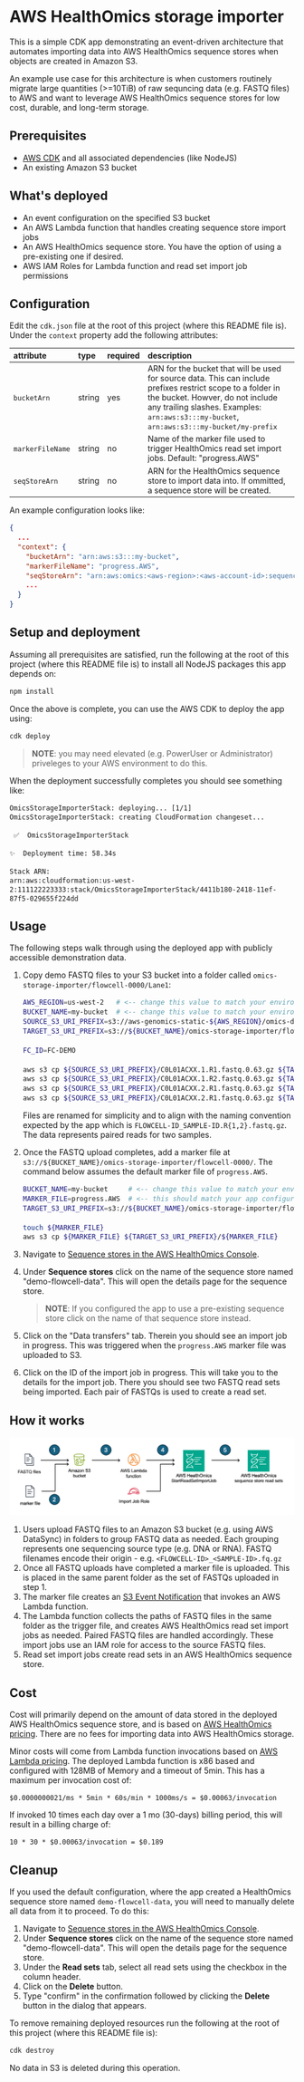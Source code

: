 # AWS HealthOmics storage importer

This is a simple CDK app demonstrating an event-driven architecture that automates importing data into AWS HealthOmics sequence stores when objects are created in Amazon S3.

An example use case for this architecture is when customers routinely migrate large quantities (>=10TiB) of raw sequncing data (e.g. FASTQ files) to AWS and want to leverage AWS HealthOmics sequence stores for low cost, durable, and long-term storage.



## Prerequisites

* [AWS CDK](https://docs.aws.amazon.com/cdk/v2/guide/getting_started.html#getting_started_install) and all associated dependencies (like NodeJS)
* An existing Amazon S3 bucket




## What's deployed
* An event configuration on the specified S3 bucket
* An AWS Lambda function that handles creating sequence store import jobs
* An AWS HealthOmics sequence store. You have the option of using a pre-existing one if desired.
* AWS IAM Roles for Lambda function and read set import job permissions

## Configuration

Edit the `cdk.json` file at the root of this project (where this README file is). Under the `context` property add the following attributes:

| attribute | type | required | description |
| :-- | :-- | :-- | :-- |
| `bucketArn` | string | yes | ARN for the bucket that will be used for source data. This can include prefixes restrict scope to a folder in the bucket. Howver, do not include any trailing slashes. Examples: `arn:aws:s3:::my-bucket`, `arn:aws:s3:::my-bucket/my-prefix` |
| `markerFileName` | string | no | Name of the marker file used to trigger HealthOmics read set import jobs. Default: "progress.AWS" |
| `seqStoreArn` | string | no | ARN for the HealthOmics sequence store to import data into. If ommitted, a sequence store will be created. |

An example configuration looks like:
```json
{
  ...
  "context": {
    "bucketArn": "arn:aws:s3:::my-bucket",
    "markerFileName": "progress.AWS",
    "seqStoreArn": "arn:aws:omics:<aws-region>:<aws-account-id>:sequenceStore/<sequence-store-id>",
    ...
  }
}

```

## Setup and deployment

Assuming all prerequisites are satisfied, run the following at the root of this project (where this README file is) to install all NodeJS packages this app depends on:

```bash
npm install
```

Once the above is complete, you can use the AWS CDK to deploy the app using:

```bash
cdk deploy
```

> **NOTE**: you may need elevated (e.g. PowerUser or Administrator) priveleges to your AWS environment to do this.

When the deployment successfully completes you should see something like:

```
OmicsStorageImporterStack: deploying... [1/1]
OmicsStorageImporterStack: creating CloudFormation changeset...

 ✅  OmicsStorageImporterStack

✨  Deployment time: 58.34s

Stack ARN:
arn:aws:cloudformation:us-west-2:111122223333:stack/OmicsStorageImporterStack/4411b180-2418-11ef-87f5-029655f224dd
```

## Usage

The following steps walk through using the deployed app with publicly accessible demonstration data.

1. Copy demo FASTQ files to your S3 bucket into a folder called `omics-storage-importer/flowcell-0000/Lane1`:
   
   ```bash
   AWS_REGION=us-west-2   # <-- change this value to match your environment (e.g. the region you operate in with HealthOmics)
   BUCKET_NAME=my-bucket  # <-- change this value to match your environment
   SOURCE_S3_URI_PREFIX=s3://aws-genomics-static-${AWS_REGION}/omics-data/fastq/ERR194159/downsampled
   TARGET_S3_URI_PREFIX=s3://${BUCKET_NAME}/omics-storage-importer/flowcell-0000/Lane1

   FC_ID=FC-DEMO

   aws s3 cp ${SOURCE_S3_URI_PREFIX}/C0L01ACXX.1.R1.fastq.0.63.gz ${TARGET_S3_URI_PREFIX}/${FC_ID}_SAMPLE1.R1.fastq.gz
   aws s3 cp ${SOURCE_S3_URI_PREFIX}/C0L01ACXX.1.R2.fastq.0.63.gz ${TARGET_S3_URI_PREFIX}/${FC_ID}_SAMPLE1.R2.fastq.gz
   aws s3 cp ${SOURCE_S3_URI_PREFIX}/C0L01ACXX.2.R1.fastq.0.63.gz ${TARGET_S3_URI_PREFIX}/${FC_ID}_SAMPLE2.R1.fastq.gz
   aws s3 cp ${SOURCE_S3_URI_PREFIX}/C0L01ACXX.2.R1.fastq.0.63.gz ${TARGET_S3_URI_PREFIX}/${FC_ID}_SAMPLE2.R2.fastq.gz
   ```

   Files are renamed for simplicity and to align with the naming convention expected by the app which is `FLOWCELL-ID_SAMPLE-ID.R{1,2}.fastq.gz`. The data represents paired reads for two samples.

2. Once the FASTQ upload completes, add a marker file at `s3://${BUCKET_NAME}/omics-storage-importer/flowcell-0000/`. The command below assumes the default marker file of `progress.AWS`.
   
   ```bash
   BUCKET_NAME=my-bucket     # <-- change this value to match your environment
   MARKER_FILE=progress.AWS  # <-- this should match your app configuration
   TARGET_S3_URI_PREFIX=s3://${BUCKET_NAME}/omics-storage-importer/flowcell-0000

   touch ${MARKER_FILE}
   aws s3 cp ${MARKER_FILE} ${TARGET_S3_URI_PREFIX}/${MARKER_FILE}
   ```

3. Navigate to [Sequence stores in the AWS HealthOmics Console](https://console.aws.amazon.com/omics/home#/sequenceStore).
4. Under **Sequence stores** click on the name of the sequence store named "demo-flowcell-data". This will open the details page for the sequence store.
   > **NOTE**: If you configured the app to use a pre-existing sequence store click on the name of that sequence store instead.
5. Click on the "Data transfers" tab. Therein you should see an import job in progress. This was triggered when the `progress.AWS` marker file was uploaded to S3.
6. Click on the ID of the import job in progress. This will take you to the details for the import job. There you should see two FASTQ read sets being imported. Each pair of FASTQs is used to create a read set.

## How it works

![](./assets/architecture.png)

1. Users upload FASTQ files to an Amazon S3 bucket (e.g. using AWS DataSync) in folders to group FASTQ data as needed. Each grouping represents one sequencing source type (e.g. DNA or RNA). FASTQ filenames encode their origin - e.g. `<FLOWCELL-ID>_<SAMPLE-ID>.fq.gz`
2. Once all FASTQ uploads have completed a marker file is uploaded. This is placed in the same parent folder as the set of FASTQs uploaded in step 1.
3. The marker file creates an [S3 Event Notification](https://docs.aws.amazon.com/AmazonS3/latest/userguide/EventNotifications.html) that invokes an AWS Lambda function.
4. The Lambda function collects the paths of FASTQ files in the same folder as the trigger file, and creates AWS HealthOmics read set import jobs as needed. Paired FASTQ files are handled accordingly. These import jobs use an IAM role for access to the source FASTQ files.
5. Read set import jobs create read sets in an AWS HealthOmics sequence store.

## Cost
Cost will primarily depend on the amount of data stored in the deployed AWS HealthOmics sequence store, and is based on [AWS HealthOmics pricing](https://aws.amazon.com/healthomics/pricing/). There are no fees for importing data into AWS HealthOmics storage.

Minor costs will come from Lambda function invocations based on [AWS Lambda pricing](https://aws.amazon.com/lambda/pricing/). The deployed Lambda function is x86 based and configured with 128MB of Memory and a timeout of 5min. This has a maximum per invocation cost of:

```
$0.0000000021/ms * 5min * 60s/min * 1000ms/s = $0.00063/invocation
```

If invoked 10 times each day over a 1 mo (30-days) billing period, this will result in a billing charge of:

```
10 * 30 * $0.00063/invocation = $0.189
```

## Cleanup

If you used the default configuration, where the app created a HealthOmics sequence store named `demo-flowcell-data`, you will need to manually delete all data from it to proceed. To do this:

1. Navigate to [Sequence stores in the AWS HealthOmics Console](https://console.aws.amazon.com/omics/home#/sequenceStore).
2. Under **Sequence stores** click on the name of the sequence store named "demo-flowcell-data". This will open the details page for the sequence store.
3. Under the **Read sets** tab, select all read sets using the checkbox in the column header.
4. Click on the **Delete** button.
5. Type "confirm" in the confirmation followed by clicking the **Delete** button in the dialog that appears.


To remove remaining deployed resources run the following at the root of this project (where this README file is):

```bash
cdk destroy
```

No data in S3 is deleted during this operation.
